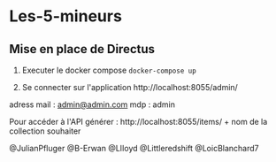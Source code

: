 # Les-5-mineurs


## Mise en place de Directus

1. Executer le docker compose
`docker-compose up` 

2. Se connecter sur l'application 
http://localhost:8055/admin/

adress mail : admin@admin.com
mdp : admin

Pour accéder à l'API générer : http://localhost:8055/items/ + nom de la collection souhaiter

@JulianPfluger @B-Erwan @LIIoyd @Littleredshift @LoicBlanchard7
